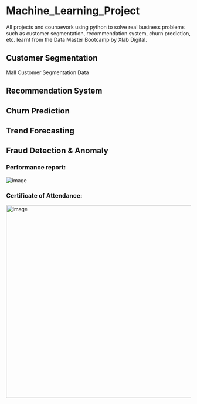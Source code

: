 # Machine_Learning_Project
All projects and coursework using python to solve real business problems such as customer segmentation, recommendation system, churn prediction, etc.  learnt from the Data Master Bootcamp by Xlab Digital. 

## Customer Segmentation
Mall Customer Segmentation Data

## Recommendation System

## Churn Prediction

## Trend Forecasting


## Fraud Detection & Anomaly



### Performance report:
![image](https://github.com/TanyamonSiri/Machine_Learning_Project/assets/125655019/d2978ade-bc9b-440a-8675-a12e6aa49b55)

### Certificate of Attendance:
<img width="524" alt="image" src="https://github.com/TanyamonSiri/Machine_Learning_Project/assets/125655019/d544f2c2-4447-4af2-b43d-c06b22a7003d">



